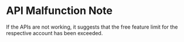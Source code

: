 # API Malfunction Note

If the APIs are not working, it suggests that the free feature limit for the respective account has been exceeded.
